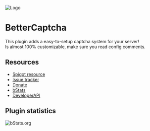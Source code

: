 ![Logo](https://imgur.com/v3pqHLq.png)

# BetterCaptcha
This plugin adds a easy-to-setup captcha system for your server!\
Is almost 100% customizable, make sure you read config comments.

## Resources
- [Spigot resource](https://www.spigotmc.org/resources/X/)
- [Issue tracker](https://github.com/AlonsoAliaga/BetterCaptcha/issues)
- [Donate](https://paypal.me/AlonsoAliaga)
- [bStats](https://bstats.org/plugin/bukkit/BetterCaptcha)
- [DeveloperAPI](https://github.com/AlonsoAliaga/PluginName/wiki/BetterCaptchaAPI)

## Plugin statistics
![bStats.org](https://bstats.org/signatures/bukkit/BetterCaptcha.svg)
